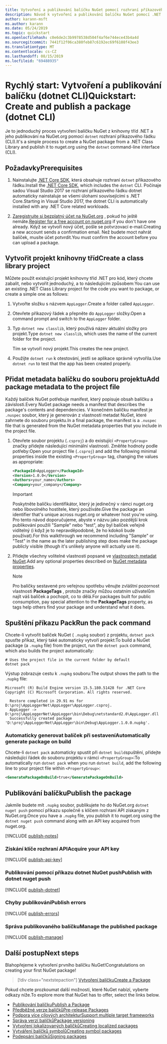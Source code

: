 ```yaml
---
title: Vytvoření a publikování balíčku NuGet pomocí rozhraní příkazového řádku dotnet
description: Návod k vytvoření a publikování balíčku NuGet pomocí .NET Core CLI, dotnet.
author: karann-msft
ms.author: karann
ms.date: 05/24/2019
ms.topic: quickstart
ms.openlocfilehash: c0e6de2c3b9978538d504f4af6e744ece43b4a4d
ms.sourcegitcommit: 7441f12f06ca380feb87c6192ec69f6108f43ee3
ms.translationtype: MT
ms.contentlocale: cs-CZ
ms.lasthandoff: 08/15/2019
ms.locfileid: "69488935"
---
```

# <a name="quickstart-create-and-publish-a-package-dotnet-cli"></a><span data-ttu-id="38482-103">Rychlý start: Vytvoření a publikování balíčku (dotnet CLI)</span><span class="sxs-lookup"><span data-stu-id="38482-103">Quickstart: Create and publish a package (dotnet CLI)</span></span>

<span data-ttu-id="38482-104">Je to jednoduchý proces vytvoření balíčku NuGet z knihovny tříd .NET a jeho publikování na NuGet.org pomocí `dotnet` rozhraní příkazového řádku (CLI).</span><span class="sxs-lookup"><span data-stu-id="38482-104">It's a simple process to create a NuGet package from a .NET Class Library and publish it to nuget.org using the `dotnet` command-line interface (CLI).</span></span>

## <a name="prerequisites"></a><span data-ttu-id="38482-105">Požadavky</span><span class="sxs-lookup"><span data-stu-id="38482-105">Prerequisites</span></span>

1. <span data-ttu-id="38482-106">Nainstalujte [.NET Core SDK](https://www.microsoft.com/net/download/), která obsahuje rozhraní `dotnet` příkazového řádku.</span><span class="sxs-lookup"><span data-stu-id="38482-106">Install the [.NET Core SDK](https://www.microsoft.com/net/download/), which includes the `dotnet` CLI.</span></span> <span data-ttu-id="38482-107">Počínaje sadou Visual Studio 2017 se rozhraní příkazového řádku dotnet automaticky nainstaluje se všemi úlohami souvisejícími s .NET Core.</span><span class="sxs-lookup"><span data-stu-id="38482-107">Starting in Visual Studio 2017, the dotnet CLI is automatically installed with any .NET Core related workloads.</span></span>

1. <span data-ttu-id="38482-108">[Zaregistrujte si bezplatný účet na NuGet.org](https://www.nuget.org/users/account/LogOn?returnUrl=%2F) , pokud ho ještě nemáte.</span><span class="sxs-lookup"><span data-stu-id="38482-108">[Register for a free account on nuget.org](https://www.nuget.org/users/account/LogOn?returnUrl=%2F) if you don't have one already.</span></span> <span data-ttu-id="38482-109">Když se vytvoří nový účet, pošle se potvrzovací e-mail.</span><span class="sxs-lookup"><span data-stu-id="38482-109">Creating a new account sends a confirmation email.</span></span> <span data-ttu-id="38482-110">Než budete moct nahrát balíček, musíte účet potvrdit.</span><span class="sxs-lookup"><span data-stu-id="38482-110">You must confirm the account before you can upload a package.</span></span>

## <a name="create-a-class-library-project"></a><span data-ttu-id="38482-111">Vytvořit projekt knihovny tříd</span><span class="sxs-lookup"><span data-stu-id="38482-111">Create a class library project</span></span>

<span data-ttu-id="38482-112">Můžete použít existující projekt knihovny tříd .NET pro kód, který chcete zabalit, nebo vytvořit jednoduchý, a to následujícím způsobem:</span><span class="sxs-lookup"><span data-stu-id="38482-112">You can use an existing .NET Class Library project for the code you want to package, or create a simple one as follows:</span></span>

1. <span data-ttu-id="38482-113">Vytvořte složku s názvem `AppLogger`.</span><span class="sxs-lookup"><span data-stu-id="38482-113">Create a folder called `AppLogger`.</span></span>

1. <span data-ttu-id="38482-114">Otevřete příkazový řádek a přepněte do `AppLogger` složky.</span><span class="sxs-lookup"><span data-stu-id="38482-114">Open a command prompt and switch to the `AppLogger` folder.</span></span>

1. <span data-ttu-id="38482-115">Typ `dotnet new classlib`, který používá název aktuální složky pro projekt.</span><span class="sxs-lookup"><span data-stu-id="38482-115">Type `dotnet new classlib`, which uses the name of the current folder for the project.</span></span>

   <span data-ttu-id="38482-116">Tím se vytvoří nový projekt.</span><span class="sxs-lookup"><span data-stu-id="38482-116">This creates the new project.</span></span>

1. <span data-ttu-id="38482-117">Použijte `dotnet run` k otestování, jestli se aplikace správně vytvořila.</span><span class="sxs-lookup"><span data-stu-id="38482-117">Use `dotnet run` to test that the app has been created properly.</span></span>

## <a name="add-package-metadata-to-the-project-file"></a><span data-ttu-id="38482-118">Přidat metadata balíčku do souboru projektu</span><span class="sxs-lookup"><span data-stu-id="38482-118">Add package metadata to the project file</span></span>

<span data-ttu-id="38482-119">Každý balíček NuGet potřebuje manifest, který popisuje obsah balíčku a závislosti.</span><span class="sxs-lookup"><span data-stu-id="38482-119">Every NuGet package needs a manifest that describes the package's contents and dependencies.</span></span> <span data-ttu-id="38482-120">V konečném balíčku manifest je `.nuspec` soubor, který je generován z vlastností metadat NuGet, které zahrnete do souboru projektu.</span><span class="sxs-lookup"><span data-stu-id="38482-120">In a final package, the manifest is a `.nuspec` file that is generated from the NuGet metadata properties that you include in the project file.</span></span>

1. <span data-ttu-id="38482-121">Otevřete soubor projektu (`.csproj`) a do existující `<PropertyGroup>` značky přidejte následující minimální vlastnosti. Změňte hodnoty podle potřeby:</span><span class="sxs-lookup"><span data-stu-id="38482-121">Open your project file (`.csproj`) and add the following minimal properties inside the existing `<PropertyGroup>` tag, changing the values as appropriate:</span></span>

    ```xml
    <PackageId>AppLogger</PackageId>
    <Version>1.0.0</Version>
    <Authors>your_name</Authors>
    <Company>your_company</Company>
    ```

    > [!Important]
    > <span data-ttu-id="38482-122">Poskytněte balíčku identifikátor, který je jedinečný v rámci nuget.org nebo libovolného hostitele, který používáte.</span><span class="sxs-lookup"><span data-stu-id="38482-122">Give the package an identifier that's unique across nuget.org or whatever host you're using.</span></span> <span data-ttu-id="38482-123">Pro tento návod doporučujeme, abyste v názvu jako pozdější krok publikování použili "Sample" nebo "test", aby byl balíček veřejně viditelný (i když je to nepravděpodobné, že ho kdokoli bude používat).</span><span class="sxs-lookup"><span data-stu-id="38482-123">For this walkthrough we recommend including "Sample" or "Test" in the name as the later publishing step does make the package publicly visible (though it's unlikely anyone will actually use it).</span></span>

1. <span data-ttu-id="38482-124">Přidejte všechny volitelné vlastnosti popsané ve [vlastnostech metadat NuGet](/dotnet/core/tools/csproj#nuget-metadata-properties).</span><span class="sxs-lookup"><span data-stu-id="38482-124">Add any optional properties described on [NuGet metadata properties](/dotnet/core/tools/csproj#nuget-metadata-properties).</span></span>

    > [!Note]
    > <span data-ttu-id="38482-125">Pro balíčky sestavené pro veřejnou spotřebu věnujte zvláštní pozornost vlastnosti **PackageTags** , protože značky můžou ostatním uživatelům najít váš balíček a pochopit, co to dělá.</span><span class="sxs-lookup"><span data-stu-id="38482-125">For packages built for public consumption, pay special attention to the **PackageTags** property, as tags help others find your package and understand what it does.</span></span>

## <a name="run-the-pack-command"></a><span data-ttu-id="38482-126">Spuštění příkazu Pack</span><span class="sxs-lookup"><span data-stu-id="38482-126">Run the pack command</span></span>

<span data-ttu-id="38482-127">Chcete-li vytvořit balíček NuGet ( `.nupkg` soubor) z projektu, `dotnet pack` spusťte příkaz, který také automaticky vytvoří projekt:</span><span class="sxs-lookup"><span data-stu-id="38482-127">To build a NuGet package (a `.nupkg` file) from the project, run the `dotnet pack` command, which also builds the project automatically:</span></span>

```cli
# Uses the project file in the current folder by default
dotnet pack
```

<span data-ttu-id="38482-128">Výstup zobrazuje cestu k `.nupkg` souboru:</span><span class="sxs-lookup"><span data-stu-id="38482-128">The output shows the path to the `.nupkg` file:</span></span>

```output
Microsoft (R) Build Engine version 15.5.180.51428 for .NET Core
Copyright (C) Microsoft Corporation. All rights reserved.

  Restore completed in 29.91 ms for D:\proj\AppLoggerNet\AppLogger\AppLogger.csproj.
  AppLogger -> D:\proj\AppLoggerNet\AppLogger\bin\Debug\netstandard2.0\AppLogger.dll
  Successfully created package 'D:\proj\AppLoggerNet\AppLogger\bin\Debug\AppLogger.1.0.0.nupkg'.
```

### <a name="automatically-generate-package-on-build"></a><span data-ttu-id="38482-129">Automaticky generovat balíček při sestavení</span><span class="sxs-lookup"><span data-stu-id="38482-129">Automatically generate package on build</span></span>

<span data-ttu-id="38482-130">Chcete-li `dotnet pack` automaticky spustit při `dotnet build`spuštění, přidejte následující řádek do souboru projektu v rámci `<PropertyGroup>`:</span><span class="sxs-lookup"><span data-stu-id="38482-130">To automatically run `dotnet pack` when you run `dotnet build`, add the following line to your project file within `<PropertyGroup>`:</span></span>

```xml
<GeneratePackageOnBuild>true</GeneratePackageOnBuild>
```

## <a name="publish-the-package"></a><span data-ttu-id="38482-131">Publikování balíčku</span><span class="sxs-lookup"><span data-stu-id="38482-131">Publish the package</span></span>

<span data-ttu-id="38482-132">Jakmile budete mít `.nupkg` soubor, publikujete ho do NuGet.org `dotnet nuget push` pomocí příkazu společně s klíčem rozhraní API získaným z NuGet.org.</span><span class="sxs-lookup"><span data-stu-id="38482-132">Once you have a `.nupkg` file, you publish it to nuget.org using the `dotnet nuget push` command along with an API key acquired from nuget.org.</span></span>

[!INCLUDE [publish-notes](includes/publish-notes.md)]

### <a name="acquire-your-api-key"></a><span data-ttu-id="38482-133">Získání klíče rozhraní API</span><span class="sxs-lookup"><span data-stu-id="38482-133">Acquire your API key</span></span>

[!INCLUDE [publish-api-key](includes/publish-api-key.md)]

### <a name="publish-with-dotnet-nuget-push"></a><span data-ttu-id="38482-134">Publikování pomocí příkazu dotnet NuGet push</span><span class="sxs-lookup"><span data-stu-id="38482-134">Publish with dotnet nuget push</span></span>

[!INCLUDE [publish-dotnet](includes/publish-dotnet.md)]

### <a name="publish-errors"></a><span data-ttu-id="38482-135">Chyby publikování</span><span class="sxs-lookup"><span data-stu-id="38482-135">Publish errors</span></span>

[!INCLUDE [publish-errors](includes/publish-errors.md)]

### <a name="manage-the-published-package"></a><span data-ttu-id="38482-136">Správa publikovaného balíčku</span><span class="sxs-lookup"><span data-stu-id="38482-136">Manage the published package</span></span>

[!INCLUDE [publish-manage](includes/publish-manage.md)]

## <a name="next-steps"></a><span data-ttu-id="38482-137">Další postup</span><span class="sxs-lookup"><span data-stu-id="38482-137">Next steps</span></span>

<span data-ttu-id="38482-138">Blahopřejeme k vytvoření prvního balíčku NuGet!</span><span class="sxs-lookup"><span data-stu-id="38482-138">Congratulations on creating your first NuGet package!</span></span>

> [!div class="nextstepaction"]
> [<span data-ttu-id="38482-139">Vytvoření balíčku</span><span class="sxs-lookup"><span data-stu-id="38482-139">Create a Package</span></span>](../create-packages/creating-a-package-dotnet-cli.md)

<span data-ttu-id="38482-140">Pokud chcete prozkoumat další možnosti, které NuGet nabízí, vyberte odkazy níže.</span><span class="sxs-lookup"><span data-stu-id="38482-140">To explore more that NuGet has to offer, select the links below.</span></span>

- [<span data-ttu-id="38482-141">Publikování balíčku</span><span class="sxs-lookup"><span data-stu-id="38482-141">Publish a Package</span></span>](../nuget-org/publish-a-package.md)
- [<span data-ttu-id="38482-142">Předběžné verze balíčků</span><span class="sxs-lookup"><span data-stu-id="38482-142">Pre-release Packages</span></span>](../create-packages/Prerelease-Packages.md)
- [<span data-ttu-id="38482-143">Podpora více cílových architektur</span><span class="sxs-lookup"><span data-stu-id="38482-143">Support multiple target frameworks</span></span>](../create-packages/multiple-target-frameworks-project-file.md)
- [<span data-ttu-id="38482-144">Správa verzí balíčků</span><span class="sxs-lookup"><span data-stu-id="38482-144">Package versioning</span></span>](../concepts/package-versioning.md)
- [<span data-ttu-id="38482-145">Vytvoření lokalizovaných balíčků</span><span class="sxs-lookup"><span data-stu-id="38482-145">Creating localized packages</span></span>](../create-packages/creating-localized-packages.md)
- [<span data-ttu-id="38482-146">Vytváření balíčků symbolů</span><span class="sxs-lookup"><span data-stu-id="38482-146">Creating symbol packages</span></span>](../create-packages/symbol-packages-snupkg.md)
- [<span data-ttu-id="38482-147">Podepsání balíčků</span><span class="sxs-lookup"><span data-stu-id="38482-147">Signing packages</span></span>](../create-packages/Sign-a-package.md)
